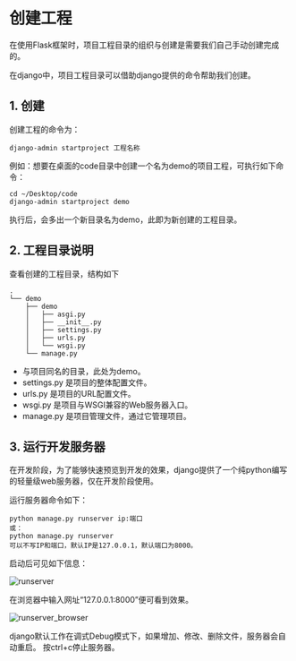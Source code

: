 # 创建工程
在使用Flask框架时，项目工程目录的组织与创建是需要我们自己手动创建完成的。

在django中，项目工程目录可以借助django提供的命令帮助我们创建。

## 1. 创建
创建工程的命令为：

```
django-admin startproject 工程名称
```
例如：想要在桌面的code目录中创建一个名为demo的项目工程，可执行如下命令：
```
cd ~/Desktop/code
django-admin startproject demo
```
执行后，会多出一个新目录名为demo，此即为新创建的工程目录。

## 2. 工程目录说明
查看创建的工程目录，结构如下
```
.
└── demo
    ├── demo
    │   ├── asgi.py
    │   ├── __init__.py
    │   ├── settings.py
    │   ├── urls.py
    │   └── wsgi.py
    └── manage.py
```

- 与项目同名的目录，此处为demo。
- settings.py 是项目的整体配置文件。
- urls.py 是项目的URL配置文件。
- wsgi.py 是项目与WSGI兼容的Web服务器入口。
- manage.py 是项目管理文件，通过它管理项目。

## 3. 运行开发服务器
在开发阶段，为了能够快速预览到开发的效果，django提供了一个纯python编写的轻量级web服务器，仅在开发阶段使用。

运行服务器命令如下：
```
python manage.py runserver ip:端口
或：
python manage.py runserver
可以不写IP和端口，默认IP是127.0.0.1，默认端口为8000。
```
启动后可见如下信息：

![runserver](https://github.com/AH-Toby/picture/blob/master/DjangoPicture/2%E3%80%81CreateProjet/runserver.png)

在浏览器中输入网址“127.0.0.1:8000”便可看到效果。

![runserver_browser](https://github.com/AH-Toby/picture/blob/master/DjangoPicture/2%E3%80%81CreateProjet/runserver_browse.png)


django默认工作在调式Debug模式下，如果增加、修改、删除文件，服务器会自动重启。
按ctrl+c停止服务器。
